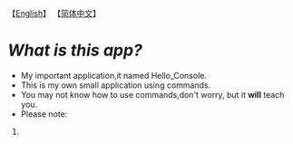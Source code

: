 【[English](https://github.com/Kawla-ovo/Hello_Console/blob/master/README.md)】
 【[简体中文](https://github.com/Kawla-ovo/Hello_Console/blob/master/README_Chinese.md)】
# ***What is this app?***
- My important application,it named Hello_Console.
- This is my own small application using commands.  
- You may not know how to use commands,don't worry, but it **will** teach you.  
- Please note:  
1.  

###
   
